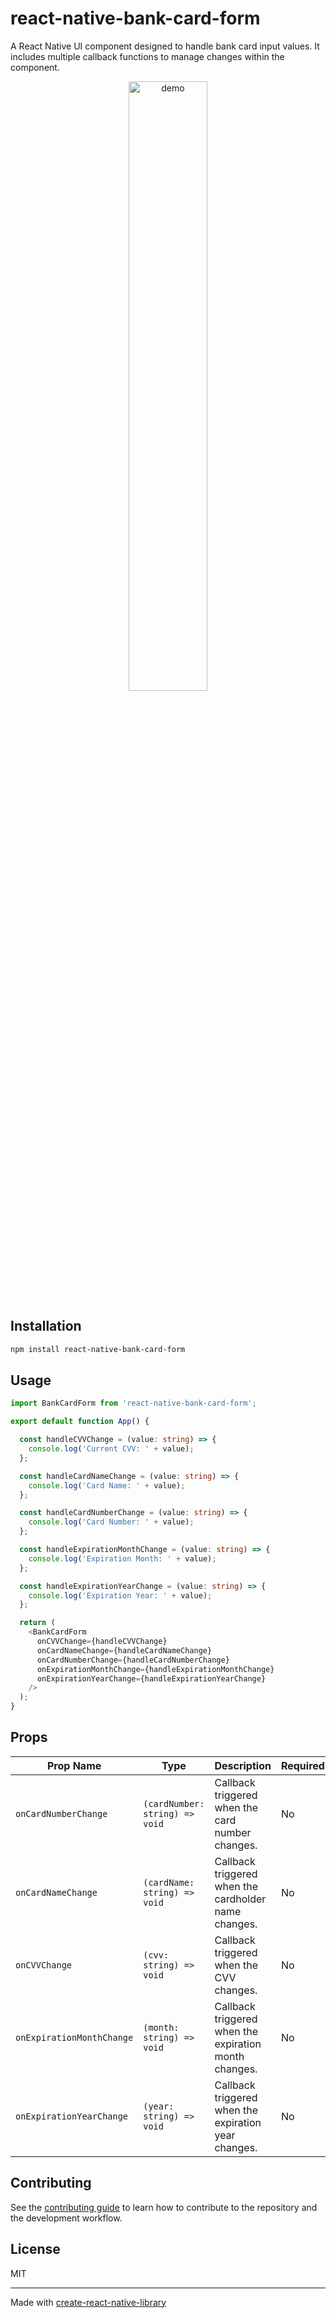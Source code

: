 # react-native-bank-card-form

A React Native UI component designed to handle bank card input values. It includes multiple callback functions to manage changes within the component.

<div align="center">
  <img src="https://github.com/user-attachments/assets/0ab0f509-7189-4b0b-853a-1345a8070cb7" alt="demo" style="width: 50%;"/>
</div>

## Installation

```sh
npm install react-native-bank-card-form
```

## Usage

```ts
import BankCardForm from 'react-native-bank-card-form';

export default function App() {

  const handleCVVChange = (value: string) => {
    console.log('Current CVV: ' + value);
  };

  const handleCardNameChange = (value: string) => {
    console.log('Card Name: ' + value);
  };

  const handleCardNumberChange = (value: string) => {
    console.log('Card Number: ' + value);
  };

  const handleExpirationMonthChange = (value: string) => {
    console.log('Expiration Month: ' + value);
  };

  const handleExpirationYearChange = (value: string) => {
    console.log('Expiration Year: ' + value);
  };

  return (
    <BankCardForm
      onCVVChange={handleCVVChange}
      onCardNameChange={handleCardNameChange}
      onCardNumberChange={handleCardNumberChange}
      onExpirationMonthChange={handleExpirationMonthChange}
      onExpirationYearChange={handleExpirationYearChange}
    />
  );
}
```

## Props

| Prop Name                 | Type                           | Description                                           | Required |
| ------------------------- | ------------------------------ | ----------------------------------------------------- | -------- |
| `onCardNumberChange`      | `(cardNumber: string) => void` | Callback triggered when the card number changes.      | No       |
| `onCardNameChange`        | `(cardName: string) => void`   | Callback triggered when the cardholder name changes.  | No       |
| `onCVVChange`             | `(cvv: string) => void`        | Callback triggered when the CVV changes.              | No       |
| `onExpirationMonthChange` | `(month: string) => void`      | Callback triggered when the expiration month changes. | No       |
| `onExpirationYearChange`  | `(year: string) => void`       | Callback triggered when the expiration year changes.  | No       |

## Contributing

See the [contributing guide](CONTRIBUTING.md) to learn how to contribute to the repository and the development workflow.

## License

MIT

---

Made with [create-react-native-library](https://github.com/callstack/react-native-builder-bob)
